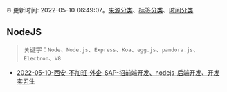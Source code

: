 :alarm_clock: 更新时间: 2022-05-10 06:49:07。[来源分类](../README.md)、[标签分类](../TAGS.md)、[时间分类](../TIMELINE.md)

## NodeJS


> 关键字：`Node`、`Node.js`、`Express`、`Koa`、`egg.js`、`pandora.js`、`Electron`、`V8`



- [2022-05-10-西安-不加班-外企-SAP-招前端开发、nodejs-后端开发、开发实习生](https://www.v2ex.com/t/851932) 